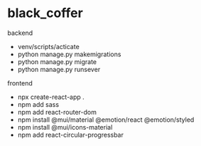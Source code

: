 # black_coffer

backend
-  venv/scripts/acticate
-  python manage.py makemigrations
-  python manage.py migrate
-  python manage.py runsever


frontend
-  npx create-react-app .
-  npm add sass
-  npm add react-router-dom
-  npm install @mui/material @emotion/react @emotion/styled
-  npm install @mui/icons-material
-  npm add react-circular-progressbar
